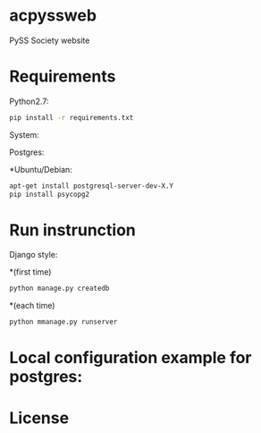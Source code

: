 acpyssweb
=========

PySS Society website


Requirements
=========

Python2.7:
```bash
pip install -r requirements.txt
```

System:


Postgres:

 *Ubuntu/Debian:
```bash
apt-get install postgresql-server-dev-X.Y
pip install psycopg2
```

Run instrunction
=========

Django style:

 *(first time)
```bash
python manage.py createdb
```

 *(each time)
```bash
python mmanage.py runserver
```


Local configuration example for postgres:
=========



License
=========
